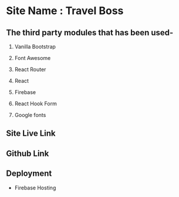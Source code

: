 # Site Name : Travel Boss

## The third party modules that has been used-

1. Vanilla Bootstrap

2. Font Awesome

3. React Router

4. React

5. Firebase

6. React Hook Form

7. Google fonts

## Site Live Link

## Github Link

## Deployment

- Firebase Hosting
